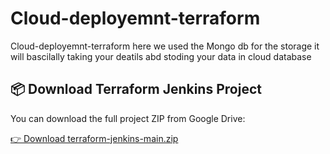 # Cloud-deployemnt-terraform
Cloud-deployemnt-terraform here we used the Mongo db for the storage it will bascilally taking your deatils abd stoding your data in cloud database

## 📦 Download Terraform Jenkins Project

You can download the full project ZIP from Google Drive:

[👉 Download terraform-jenkins-main.zip](https://drive.google.com/uc?export=download&id=1F2vSHMd--b2dxjqPoHW97yx0YtEnsabM)
